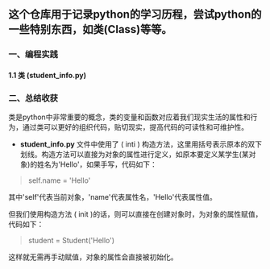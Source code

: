 ## 这个仓库用于记录python的学习历程，尝试python的一些特别东西，如类(Class)等等。

### 一、编程实践
#### 1.1 类 (student_info.py) 

### 二、总结收获
类是python中非常重要的概念，类的变量和函数对应着我们现实生活的属性和行为，通过类可以更好的组织代码，贴切现实，提高代码的可读性和可维护性。

 - **student_info.py** 文件中使用了 ( inti ) 构造方法，这里用括号表示原本的双下划线。构造方法可以直接为对象的属性进行定义，如原本要定义某学生(某对象)的姓名为'Hello'，如果手写，代码如下：
 > self.name = 'Hello'

其中'self'代表当前对象，'name'代表属性名，'Hello'代表属性值。

但我们使用构造方法 ( init )的话，则可以直接在创建对象时，为对象的属性赋值，代码如下：
 > student = Student('Hello')

这样就无需再手动赋值，对象的属性会直接被初始化。




